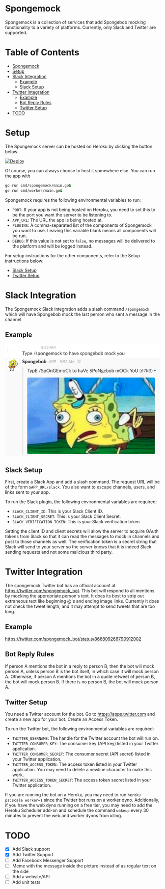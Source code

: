 Spongemock
==========
Spongemock is a collection of services that add Spongebob mocking functionality
to a variety of platforms. Currently, only Slack and Twitter are supported.

Table of Contents
=================

   * [Spongemock](#spongemock)
   * [Setup](#setup)
   * [Slack Integration](#slack-integration)
      * [Example](#example)
      * [Slack Setup](#slack-setup)
   * [Twitter Integration](#twitter-integration)
      * [Example](#example-1)
      * [Bot Reply Rules](#bot-reply-rules)
      * [Twitter Setup](#twitter-setup)
   * [TODO](#todo)

Setup
=====
The Spongemock server can be hosted on Heroku by clicking the button below.

[![Deploy](https://www.herokucdn.com/deploy/button.png)](https://heroku.com/deploy)

Of course, you can always choose to host it somewhere else. You can run the app
with
```bash
go run cmd/spongemock/main.go&
go run cmd/worker/main.go&
```

Spongemock requires the following environmental variables to run:
- `PORT`: If your app is not being hosted on Heroku, you need to set this to be
  the port you want the server to be listening to.
- `APP_URL`: The URL the app is being hosted at.
- `PLUGINS`: A comma-separated list of the components of Spongemock you want to
  use. Leaving this variable blank means all components will be run.
- `DEBUG`: If this value is not set to `false`, no messages will be delivered
  to the platform and will be logged instead.

For setup instructions for the other components, refer to the Setup
instructions below:
* [Slack Setup](#slack-setup)
* [Twitter Setup](#twitter-setup)

Slack Integration
=================
The Spongemock Slack integration adds a slash command `/spongemock` which will
have Spongebob mock the last person who sent a message in the channel.

Example
-------
![alt text](img/usage.png "Spongebob makes fun of a poor user")

Slack Setup
-----------
First, create a Slack App and add a slash command. The request URL will be of
the form `$APP_URL/slack`. You also want to escape channels, users, and links
sent to your app.

To run the Slack plugin, the following environmental variables are required:
- `SLACK_CLIENT_ID`: This is your Slack Client ID.
- `SLACK_CLIENT_SECRET`: This is your Slack Client Secret.
- `SLACK_VERIFICATION_TOKEN`: This is your Slack verification token.

Setting the client ID and client secrets will allow the server to acquire OAuth
tokens from Slack so that it can read the messages to mock in channels and post
to those channels as well. The verification token is a secret string that Slack
will send to your server so the server knows that it is indeed Slack sending
requests and not some malicious third party.

Twitter Integration
===================
The spongemock Twitter bot has an official account at
https://twitter.com/spongemock_bot. This bot will respond to all mentions by
mocking the appropriate person's text. It does its best to strip out extraneous
text like beginning @'s and ending image links. Currently it does not check the
tweet length, and it may attempt to send tweets that are too long.

Example
-------
https://twitter.com/spongemock_bot/status/866809266790912002

Bot Reply Rules
---------------
If person A mentions the bot in a reply to person B, then the bot will mock
person A, unless person B is the bot itself, in which case it will mock person
A. Otherwise, if person A mentions the bot in a quote retweet of person B, the
bot will mock person B. If there is no person B, the bot will mock person A.

Twitter Setup
-------------
You need a Twitter account for the bot. Go to https://apps.twitter.com and
create a new app for your bot. Create an Access Token.

To run the Twitter bot, the following environmental variables are required:
- `TWITTER_USERNAME`: The handle for the Twitter account the bot will run on.
- `TWITTER_CONSUMER_KEY`: The consumer key (API key) listed in your Twitter
  application.
- `TWITTER_CONSUMER_SECRET`: The consumer secret (API secret) listed in your
  Twitter application.
- `TWITTER_ACCESS_TOKEN`: The access token listed in your Twitter application.
  You may need to delete a newline character to make this work.
- `TWITTER_ACCESS_TOKEN_SECRET`: The access token secret listed in your Twitter
  application.

If you are running the bot on a Heroku, you may need to run `heroku ps:scale
worker=1` since the Twitter bot runs on a worker dyno. Additionally, if you
have the web dyno running on a free tier, you may need to add the Heroku
Scheduler add-on and schedule the command `wakeup` every 30 minutes to prevent
the web and worker dynos from idling.

TODO
====
- [x] Add Slack support
- [x] Add Twitter Support
- [ ] Add Facebook Messenger Support
- [ ] Meme with the message inside the picture instead of as regular text on
  the side
- [ ] Add a website/API
- [ ] Add unit tests

